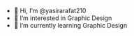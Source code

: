 - 👋 Hi, I’m @yasirarafat210
- 👀 I’m interested in Graphic Design
- 🌱 I’m currently learning Graphic Design

<!---
yasirarafat210/yasirarafat210 is a ✨ special ✨ repository because its `README.md` (this file) appears on your GitHub profile.
You can click the Preview link to take a look at your changes.
--->
